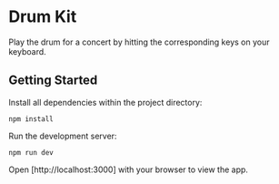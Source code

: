 # Drum Kit
Play the drum for a concert by hitting the corresponding keys on your keyboard.

## Getting Started

Install all dependencies within the project directory:

`npm install` 

Run the development server:

`npm run dev`

Open [http://localhost:3000] with your browser to view the app.

